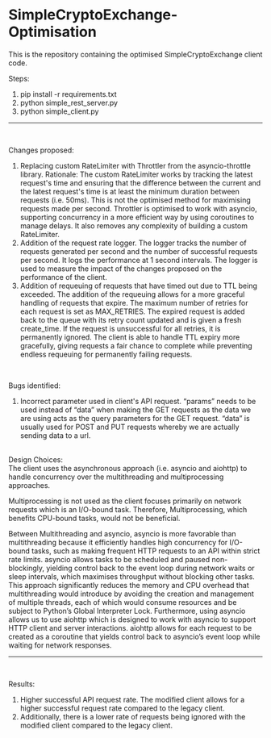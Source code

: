# SimpleCryptoExchange-Optimisation

This is the repository containing the optimised SimpleCryptoExchange client code.

Steps:
1. pip install -r requirements.txt
2. python simple_rest_server.py
3. python simple_client.py

---
<br>

Changes proposed:
1. Replacing custom RateLimiter with Throttler from the asyncio-throttle library. 
Rationale: The custom RateLimiter works by tracking the latest request's time and ensuring that the difference between the current and the latest request's time is at least the minimum duration between requests (i.e. 50ms). This is not the optimised method for maximising requests made per second.
Throttler is optimised to work with asyncio, supporting concurrency in a more efficient way by using coroutines to manage delays. It also removes any complexity of building a custom RateLimiter.
2. Addition of the request rate logger. The logger tracks the number of requests generated per second and the number of successful requests per second. It logs the performance at 1 second intervals. The logger is used to measure the impact of the changes proposed on the performance of the client.
3. Addition of requeuing of requests that have timed out due to TTL being exceeded. The addition of the requeuing allows for a more graceful handling of requests that expire. The maximum number of retries for each request is set as MAX_RETRIES. The expired request is added back to the queue with its retry count updated and is given a fresh create_time. If the request is unsuccessful for all retries, it is permanently ignored. The client is able to handle TTL expiry more gracefully, giving requests a fair chance to complete while preventing endless requeuing for permanently failing requests.

<br>

Bugs identified:
1. Incorrect parameter used in client's API request. “params” needs to be used instead of “data” when making the GET requests as the data we are using acts as the query parameters for the GET request. “data” is usually used for POST and PUT requests whereby we are actually sending data to a url.

<br>
Design Choices: 
<br>
The client uses the asynchronous approach (i.e. asyncio and aiohttp) to handle concurrency over the multithreading and multiprocessing approaches.

Multiprocessing is not used as the client focuses primarily on network requests which is an I/O-bound task. Therefore, Multiprocessing, which benefits CPU-bound tasks, would not be beneficial.

Between Multithreading and asyncio, asyncio is more favorable than multithreading because it efficiently handles high concurrency for I/O-bound tasks, such as making frequent HTTP requests to an API within strict rate limits. 
asyncio allows tasks to be scheduled and paused non-blockingly, yielding control back to the event loop during network waits or sleep intervals, which maximises throughput without blocking other tasks. This approach significantly reduces the memory and CPU overhead that multithreading would introduce by avoiding the creation and management of multiple threads, each of which would consume resources and be subject to Python’s Global Interpreter Lock. 
Furthermore, using asyncio allows us to use aiohttp which is designed to work with asyncio to support HTTP client and server interactions. aiohttp allows for each request to be created as a coroutine that yields control back to asyncio’s event loop while waiting for network responses.

---
<br>

Results:
1. Higher successful API request rate. The modified client allows for a higher successful request rate compared to the legacy client.
2. Additionally, there is a lower rate of requests being ignored with the modified client compared to the legacy client.